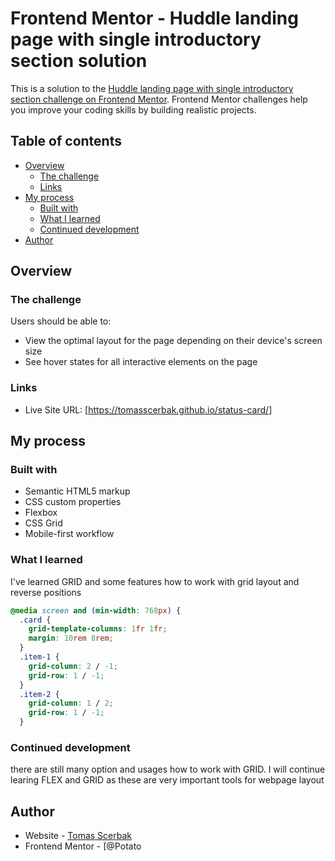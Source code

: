 # Frontend Mentor - Huddle landing page with single introductory section solution

This is a solution to the [Huddle landing page with single introductory section challenge on Frontend Mentor](https://www.frontendmentor.io/challenges/huddle-landing-page-with-a-single-introductory-section-B_2Wvxgi0). Frontend Mentor challenges help you improve your coding skills by building realistic projects. 

## Table of contents

- [Overview](#overview)
  - [The challenge](#the-challenge)
  - [Links](#links)
- [My process](#my-process)
  - [Built with](#built-with)
  - [What I learned](#what-i-learned)
  - [Continued development](#continued-development)
- [Author](#author)

## Overview

### The challenge

Users should be able to:

- View the optimal layout for the page depending on their device's screen size
- See hover states for all interactive elements on the page

### Links

- Live Site URL: [https://tomasscerbak.github.io/status-card/]

## My process

### Built with

- Semantic HTML5 markup
- CSS custom properties
- Flexbox
- CSS Grid
- Mobile-first workflow

### What I learned

I've learned GRID and some features how to work with grid layout and reverse positions

```css
@media screen and (min-width: 768px) {
  .card {
    grid-template-columns: 1fr 1fr;
    margin: 10rem 8rem;
  }
  .item-1 {
    grid-column: 2 / -1;
    grid-row: 1 / -1;
  }
  .item-2 {
    grid-column: 1 / 2;
    grid-row: 1 / -1;
  }
```
### Continued development

there are still many option and usages how to work with GRID. I will continue learing FLEX and GRID as these are very important tools for webpage layout

## Author

- Website - [Tomas Scerbak](https://tomasscerbak.github.io/tomas-scerbak-portfolio/)
- Frontend Mentor - [@Potato
